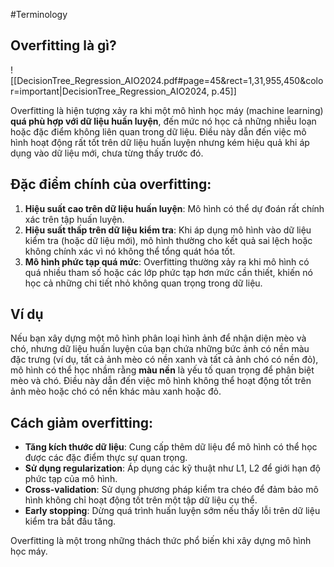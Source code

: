 #Terminology
## Overfitting là gì?

![[DecisionTree_Regression_AIO2024.pdf#page=45&rect=1,31,955,450&color=important|DecisionTree_Regression_AIO2024, p.45]]

Overfitting là hiện tượng xảy ra khi một mô hình học máy (machine learning) **quá phù hợp với dữ liệu huấn luyện**, đến mức nó học cả những nhiễu loạn hoặc đặc điểm không liên quan trong dữ liệu. Điều này dẫn đến việc mô hình hoạt động rất tốt trên dữ liệu huấn luyện nhưng kém hiệu quả khi áp dụng vào dữ liệu mới, chưa từng thấy trước đó.

## Đặc điểm chính của overfitting:

1. **Hiệu suất cao trên dữ liệu huấn luyện**: Mô hình có thể dự đoán rất chính xác trên tập huấn luyện.
2. **Hiệu suất thấp trên dữ liệu kiểm tra**: Khi áp dụng mô hình vào dữ liệu kiểm tra (hoặc dữ liệu mới), mô hình thường cho kết quả sai lệch hoặc không chính xác vì nó không thể tổng quát hóa tốt.
3. **Mô hình phức tạp quá mức**: Overfitting thường xảy ra khi mô hình có quá nhiều tham số hoặc các lớp phức tạp hơn mức cần thiết, khiến nó học cả những chi tiết nhỏ không quan trọng trong dữ liệu.

## Ví dụ

Nếu bạn xây dựng một mô hình phân loại hình ảnh để nhận diện mèo và chó, nhưng dữ liệu huấn luyện của bạn chứa những bức ảnh có nền màu đặc trưng (ví dụ, tất cả ảnh mèo có nền xanh và tất cả ảnh chó có nền đỏ), mô hình có thể học nhầm rằng **màu nền** là yếu tố quan trọng để phân biệt mèo và chó. Điều này dẫn đến việc mô hình không thể hoạt động tốt trên ảnh mèo hoặc chó có nền khác màu xanh hoặc đỏ.

## Cách giảm overfitting:

- **Tăng kích thước dữ liệu**: Cung cấp thêm dữ liệu để mô hình có thể học được các đặc điểm thực sự quan trọng.
- **Sử dụng regularization**: Áp dụng các kỹ thuật như L1, L2 để giới hạn độ phức tạp của mô hình.
- **Cross-validation**: Sử dụng phương pháp kiểm tra chéo để đảm bảo mô hình không chỉ hoạt động tốt trên một tập dữ liệu cụ thể.
- **Early stopping**: Dừng quá trình huấn luyện sớm nếu thấy lỗi trên dữ liệu kiểm tra bắt đầu tăng.

Overfitting là một trong những thách thức phổ biến khi xây dựng mô hình học máy.
